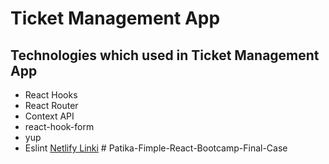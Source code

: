 # Ticket Management App
## Technologies which used in Ticket Management App
- React Hooks
- React Router
- Context API
- react-hook-form
- yup
- Eslint
[Netlify Linki](https://main--serene-zuccutto-cfd004.netlify.app/basvuru-olustur)
#   P a t i k a - F i m p l e - R e a c t - B o o t c a m p - F i n a l - C a s e 
 
 
